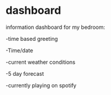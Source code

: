 # dashboard
information dashboard for my bedroom:

 
-time based greeting
 
-Time/date
 
-current weather conditions
 
-5 day forecast
 
-currently playing on spotify

